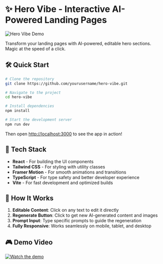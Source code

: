 # ✨ Hero Vibe - Interactive AI-Powered Landing Pages

![Hero Vibe Demo](https://img.shields.io/badge/DEMO-Live%20Preview-blue?style=for-the-badge)

Transform your landing pages with AI-powered, editable hero sections. Magic at the speed of a click.


## 🛠️ Quick Start

```bash
# Clone the repository
git clone https://github.com/yourusername/hero-vibe.git

# Navigate to the project
cd hero-vibe

# Install dependencies
npm install

# Start the development server
npm run dev
```

Then open [http://localhost:3000](http://localhost:3000) to see the app in action!

## 🧰 Tech Stack

- **React** - For building the UI components
- **Tailwind CSS** - For styling with utility classes
- **Framer Motion** - For smooth animations and transitions
- **TypeScript** - For type safety and better developer experience
- **Vite** - For fast development and optimized builds

## 📝 How It Works

1. **Editable Content**: Click on any text to edit it directly
2. **Regenerate Button**: Click to get new AI-generated content and images
3. **Prompt Input**: Type specific prompts to guide the regeneration
4. **Fully Responsive**: Works seamlessly on mobile, tablet, and desktop

## 🎮 Demo Video

[![Watch the demo](https://img.shields.io/badge/WATCH-Demo%20Video-red?style=for-the-badge)](https://drive.google.com/file/d/1ZVuwO4maqJ-mxWgkQkfUCnsBWGQUyGCO/view?usp=sharing)
